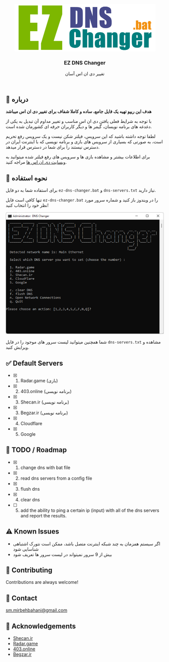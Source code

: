<div align="center">
<img src="img/ez-dns-changer.png" alt="logo" width="450" height="150" />
  <h3>EZ DNS Changer</h3>
  <p>تغییر دی ان اس آسان</p>
</div>

<br />

<!-- About the Project -->

## :star2: درباره

**هدف این ریپو تهیه یک فایل جامع، ساده و کاملا شفاف برای تغییر دی ان اس میباشد**

با توجه به شرایط فعلی یافتن دی ان اس مناسب و تغییر مداوم آن تبدیل به یکی از دغدغه های برنامه نویسان، گیمر ها و دیگر کاربران حرفه ای کشورمان شده است.

لطفا توجه داشته باشید که این سرویس، فیلتر شکن نیست و یک سرویس رفع تحریم است، به صورتی که بسیاری از سرویس های بازی و برنامه نویسی که با اینترنت ایران در دسترس نیستند را برای شما در دسترس قرار میدهد.

برای اطلاعات بیشتر و مشاهده بازی ها و سرویس های رفع فیلتر شده میتوانید به [وبسایت دی ان اس ها](#gem-acknowledgements) مراجه کنید.


<!-- Usage -->

## :eyes: نحوه استفاده

برای استفاده شما به دو فایل `ez-dns-changer.bat` و `dns-servers.txt` نیاز دارید.

تنها کافی است فایل `ez-dns-changer.bat` را در ویندوز باز کنید و شماره سرور مورد نظر خود را انتخاب کنید!

<div align="center">
<img src="img/menu.png" alt="logo"/>
</div>

شما همچنین میتوانید لیست سرور های موجود را در فایل `dns-servers.txt` مشاهده و ویرایش کنید.

<!-- Default Servers -->

## :white_check_mark: Default Servers

* [x] 1. Radar.game (بازی)
* [x] 2. 403.online (برنامه نویسی)
* [x] 3. Shecan.ir (برنامه نویسی)
* [x] 3. Begzar.ir (برنامه نویسی)
* [x] 4. Cloudflare
* [x] 5. Google


<!-- Roadmap -->

## :compass: TODO / Roadmap

* [x] 1. change dns with bat file
* [x] 2. read dns servers from a config file
* [x] 3. flush dns
* [x] 4. clear dns
* [ ] 5. add the ability to ping a certain ip (input) with all of the dns servers and report the results.


<!-- Known Issues -->

## :warning: Known Issues

* اگر سیستم همزمان به چند شبکه اینترنت متصل باشد، ممکن است نتورک اشتباهی شناسایی شود
* بیش از 9 سرور نمیتواند در لیست سرور ها تعریف شود

<!-- Contributing -->

## :wave: Contributing

Contributions are always welcome!

<!-- Contact -->

## :handshake: Contact
sm.mirbehbahani@gmail.com

<!-- Acknowledgments -->

## :gem: Acknowledgements
- [Shecan.ir](https://shecan.ir/)
- [Radar.game](https://radar.game/)
- [403.online](https://403.online/)
- [Begzar.ir](https://begzar.ir/)
